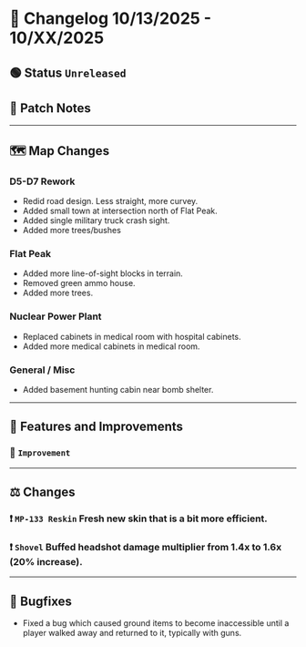 # 📑 Changelog 10/13/2025 - 10/XX/2025

## 🟢 Status `Unreleased`

## 💬 Patch Notes

________

## 🗺️ Map Changes

### D5-D7 Rework
- Redid road design. Less straight, more curvey.
- Added small town at intersection north of Flat Peak.
- Added single military truck crash sight.
- Added more trees/bushes

### Flat Peak
- Added more line-of-sight blocks in terrain.
- Removed green ammo house.
- Added more trees.

### Nuclear Power Plant
- Replaced cabinets in medical room with hospital cabinets.
- Added more medical cabinets in medical room.

### General / Misc
- Added basement hunting cabin near bomb shelter.

________

## 📢 Features and Improvements

### 🔼 `Improvement` 
________

## ⚖️ Changes

### ❗ `MP-133 Reskin` Fresh new skin that is a bit more efficient.

### ❗ `Shovel` Buffed headshot damage multiplier from 1.4x to 1.6x (20% increase).
________

## 🐛 Bugfixes
- Fixed a bug which caused ground items to become inaccessible until a player walked away and returned to it, typically with guns.
